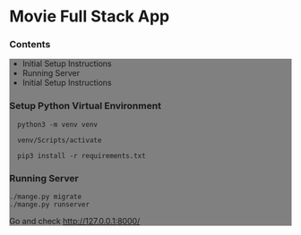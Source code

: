 <h1>Movie Full Stack App</h1>

<h3>Contents</h3>
<div style="background:gray">
<ul>
	<li>Initial Setup Instructions</li>
	<li>Running Server</li>
	<li>Initial Setup Instructions</li>
	</ul
</div>


<h3>Setup Python Virtual Environment</h3>
	
      python3 -m venv venv
  
      venv/Scripts/activate
  
      pip3 install -r requirements.txt
  
<h3>Running Server</h3>
  
    ./mange.py migrate
    ./mange.py runserver

Go and check http://127.0.0.1:8000/
